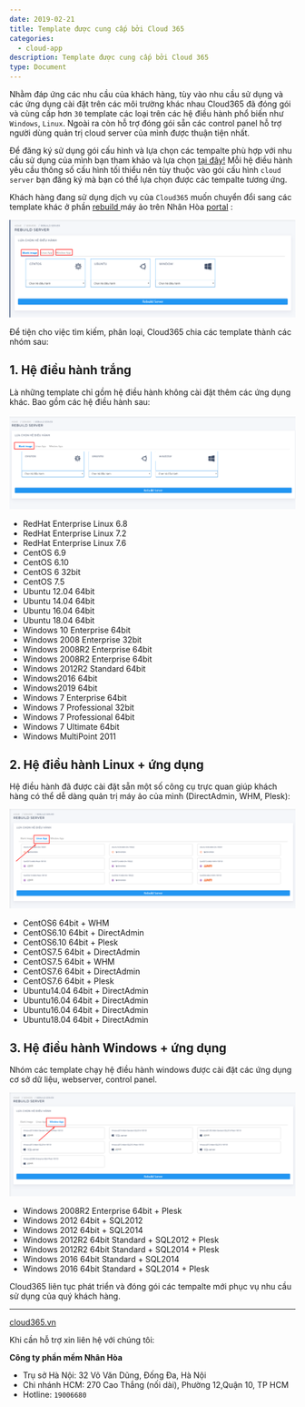 ```yaml
---
date: 2019-02-21
title: Template được cung cấp bởi Cloud 365
categories:
  - cloud-app
description: Template được cung cấp bởi Cloud 365
type: Document
---
```

Nhằm đáp ứng các nhu cầu của khách hàng, tùy vào nhu cầu sử dụng và các ứng dụng cài đặt trên các môi trường khác nhau Cloud365 đã đóng gói và cùng cấp hơn `30` template các loại trên các hệ điều hành phổ biến như `Windows`, `Linux`. Ngoài ra còn hỗ trợ đóng gói sẵn các control panel hỗ trợ người dùng quản trị cloud server của mình được thuận tiện nhất. 

Để đăng ký sử dụng gói cấu hình và lựa chọn các tempalte phù hợp với nhu cầu sử dụng của mình bạn tham khảo và lựa chọn <a href="https://nhanhoa.com/may-chu/may-chu-cloud-server.html" target="_blank">tại đây!</a> 
Mỗi hệ điều hành yêu cầu thông số cấu hình tối thiểu nên tùy thuộc vào gói cấu hình `cloud server` bạn đăng ký mà bạn có thể lựa chọn được các tempalte tương ứng.

Khách hàng đang sử dụng dịch vụ của `Cloud365` muốn chuyển đổi sang các template khác ở phần <a href="https://support.cloud365.vn/cloud-server/tinh-nang-rebuild-cloud-server/" target="_blank">rebuild </a> máy ảo trên Nhân Hòa <a href="https://portal.cloud365.vn/" target="_blank">portal</a> :

![](/images/img-template/template_1.png)

Để tiện cho việc tìm kiếm, phân loại, Cloud365 chia các template thành các nhóm sau: 

## 1. Hệ điều hành trắng

Là những template chỉ gồm hệ điều hành không cài đặt thêm các ứng dụng khác. Bao gồm các hệ điều hành sau:

![](/images/img-template/template_4.png)


- RedHat Enterprise Linux 6.8
- RedHat Enterprise Linux 7.2
- RedHat Enterprise Linux 7.6
- CentOS 6.9
- CentOS 6.10
- CentOS 6 32bit
- CentOS 7.5
- Ubuntu 12.04 64bit
- Ubuntu 14.04 64bit
- Ubuntu 16.04 64bit
- Ubuntu 18.04 64bit
- Windows 10 Enterprise 64bit         
- Windows 2008 Enterprise 32bit      
- Windows 2008R2 Enterprise 64bit     
- Windows 2008R2 Enterprise 64bit     
- Windows 2012R2 Standard 64bit       
- Windows2016 64bit                  
- Windows2019 64bit                                    
- Windows 7 Enterprise 64bit          
- Windows 7 Professional 32bit        
- Windows 7 Professional 64bit      
- Windows 7 Ultimate 64bit         
- Windows MultiPoint 2011

## 2. Hệ điều hành Linux + ứng dụng

Hệ điều hành đã được cài đặt sẵn một số công cụ trực quan giúp khách hàng có thể dễ dàng quản trị máy ảo của mình (DirectAdmin, WHM, Plesk):

![](/images/img-template/template_2.png)

- CentOS6 64bit + WHM                                              
- CentOS6.10 64bit + DirectAdmin                                             
- CentOS6.10 64bit + Plesk
- CentOS7.5 64bit + DirectAdmin                    
- CentOS7.5 64bit + WHM
- CentOS7.6 64bit + DirectAdmin                       
- CentOS7.6 64bit + Plesk
- Ubuntu14.04 64bit + DirectAdmin                      
- Ubuntu16.04 64bit + DirectAdmin                       
- Ubuntu16.04 64bit + DirectAdmin                              
- Ubuntu18.04 64bit + DirectAdmin

## 3. Hệ điều hành Windows + ứng dụng

Nhóm các template chạy hệ điều hành windows được cài đặt các ứng dụng cơ sở dữ liệu, webserver, control panel.

![](/images/img-template/template_3.png)

- Windows 2008R2 Enterprise 64bit + Plesk       
- Windows 2012 64bit + SQL2012                  
- Windows 2012 64bit + SQL2014                
- Windows 2012R2 64bit Standard + SQL2012 + Plesk 
- Windows 2012R2 64bit Standard + SQL2014 + Plesk             
- Windows 2016 64bit Standard + SQL2014         
- Windows 2016 64bit Standard + SQL2014 + Plesk                   

Cloud365 liên tục phát triển và đóng gói các tempalte mới phục vụ nhu cầu sử dụng của quý khách hàng.

---
<a href="https://cloud365.vn/" target="_blank">cloud365.vn</a>

Khi cần hỗ trợ xin liên hệ với chúng tôi:

**Công ty phần mềm Nhân Hòa**
- Trụ sở Hà Nội: 32 Võ Văn Dũng, Đống Đa, Hà Nội
- Chi nhánh HCM: 270 Cao Thắng (nối dài), Phường 12,Quận 10, TP HCM
- Hotline: `19006680`